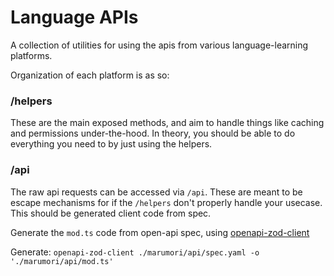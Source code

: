 # Language APIs

A collection of utilities for using the apis from various language-learning platforms.

Organization of each platform is as so:

### /helpers

These are the main exposed methods, and aim to handle things like caching and permissions under-the-hood. In theory, you should be able to do everything you need to by just using the helpers.

### /api

The raw api requests can be accessed via `/api`. These are meant to be escape mechanisms for if the `/helpers` don't properly handle your usecase. This should be generated client code from spec.

Generate the `mod.ts` code from open-api spec, using [openapi-zod-client](https://github.com/astahmer/openapi-zod-client)

Generate: `openapi-zod-client ./marumori/api/spec.yaml -o './marumori/api/mod.ts'`
